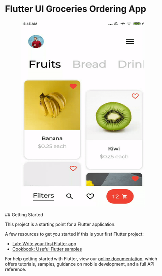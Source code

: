 # Flutter UI Groceries Ordering App
<p align="center"> 
  <img width="400" height="600" src="https://github.com/Dhruvpolaris/flutter_ui_groceries_app/blob/master/final%20output.gif">
</p>
## Getting Started

This project is a starting point for a Flutter application.

A few resources to get you started if this is your first Flutter project:

- [Lab: Write your first Flutter app](https://flutter.dev/docs/get-started/codelab)
- [Cookbook: Useful Flutter samples](https://flutter.dev/docs/cookbook)

For help getting started with Flutter, view our
[online documentation](https://flutter.dev/docs), which offers tutorials,
samples, guidance on mobile development, and a full API reference.
